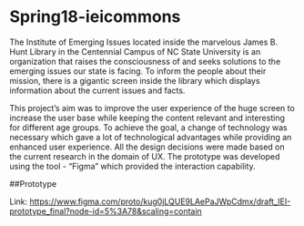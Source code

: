 # Spring18-ieicommons

The Institute of Emerging Issues located inside the marvelous James B. Hunt Library in the Centennial Campus of NC State University is an organization that raises the consciousness of and seeks solutions to the emerging issues our state is facing. To inform the people about their mission, there is a gigantic screen inside the library which displays information about the current issues and facts.

This project’s aim was to improve the user experience of the huge screen to increase the user base while keeping the content relevant and interesting for different age groups. To achieve the goal, a change of technology was necessary which gave a lot of technological advantages while providing an enhanced user experience. All the design decisions were made based on the current research in the domain of UX. The prototype was developed using the tool - “Figma” which provided the interaction capability. 

##Prototype

Link: https://www.figma.com/proto/kug0jLQUE9LAePaJWpCdmx/draft_IEI-prototype_final?node-id=5%3A78&scaling=contain

